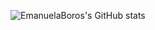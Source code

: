 <!--- - 👋 Hi, I’m @EmanuelaBoros
- 👀 I’m interested in ...
- 🌱 I’m currently learning ...
- 💞️ I’m looking to collaborate on ...
- 📫 How to reach me ...


EmanuelaBoros/EmanuelaBoros is a ✨ special ✨ repository because its `README.md` (this file) appears on your GitHub profile.
You can click the Preview link to take a look at your changes. #### 📊 GitHub Stats :
<img align="left" alt="Github Stats" src="https://github-readme-stats-sigma-five.vercel.app/api/?username=EmanuelaBoros&show_icons=true&hide_border=true&theme=dark" />
--->


![EmanuelaBoros's GitHub stats](https://github-readme-stats.vercel.app/api?username=EmanuelaBoros&show_icons=true&theme=radical)

